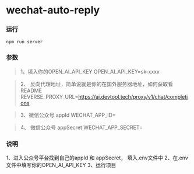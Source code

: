 # wechat-auto-reply

### 运行
```
npm run server
```

### 参数
> 1、填入你的OPEN_AI_API_KEY
OPEN_AI_API_KEY=sk-xxxx

> 2、 反向代理地址，简单说就是你的在国外服务器地址，如何获取看README
REVERSE_PROXY_URL=https://ai.devtool.tech/proxy/v1/chat/completions

> 3、微信公众号 appId
WECHAT_APP_ID=

> 4、 微信公众号 appSecret
WECHAT_APP_SECRET=

### 说明
1、进入公众号平台找到自己的appId 和 appSecret， 填入.env文件中
2、在.env文件中填写你的OPEN_AI_API_KEY
3、运行项目
